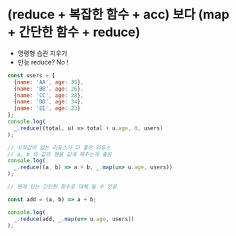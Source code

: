 #  (reduce + 복잡한 함수 + acc) 보다 (map + 간단한 함수 + reduce)
- 명령형 습관 지우기 
- 만능 reduce? No !

``` javascript
const users = [
  {name: 'AA', age: 35},
  {name: 'BB', age: 26},
  {name: 'CC', age: 28},
  {name: 'DD', age: 34},
  {name: 'EE', age: 23}
];
console.log(
  _.reduce((total, u) => total + u.age, 0, users)
);

// 시작값이 없는 리듀스가 더 좋은 리듀스 
// a, b 의 값의 형을 같게 해주는게 좋음
console.log(
  _.reduce((a, b) => a + b, _.map(u=> u.age, users))
);

// 원래 있는 간단한 함수로 대체 될 수 있음 

const add = (a, b) => a + b;

console.log(
  _.reduce(add, _.map(u=> u.age, users))
);

```